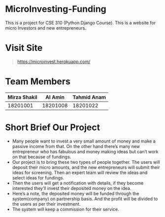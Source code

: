 # MicroInvesting-Funding
This is a project for CSE 310 (Python Django Course). This is a website for micro Investors and new entrepreneurs.
# Visit Site
>https://microinvest.herokuapp.com/
# Team Members
Mirza Shakil | Al Amin | Tahmid Anam
------------ | ------- | -----------
18201001     | 18201008 | 18201022 

# Short Brief Our Project
* Many people want to invest a very small amount of money and make a passive income from that. On the other hand there’s many new entrepreneur who has fabulous and money making ideas but can’t work on that because of fundings.
* Our project is to bring these two types of people together. The users will deposit their micro amounts, and the new entrepreneurs will submit their ideas for screening. Then an expert team will review the ideas and select ideas for fundings.
* Then the users will get a notification with details, if they become interested they’ll invest their deposited money on the idea.
* Here’s a note, the deposited money will be funded through the system(company) on partnership basis. And the profit will be divided to the users as per their investment.
* The system will keep a commission for their service.

